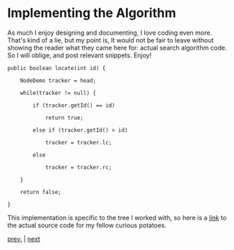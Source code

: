# **Implementing the Algorithm**


As much I enjoy designing and documenting, I love coding even more. That's kind of a lie, but my point is, 
It would not be fair to leave without showing the reader what they came here for: actual search algorithm code. 
So I will oblige, and post relevant snippets. Enjoy!


    public boolean locate(int id) {

        NodeDemo tracker = head;

        while(tracker != null) {

            if (tracker.getId() == id)

                return true;

            else if (tracker.getId() > id)

                tracker = tracker.lc;

            else

                tracker = tracker.rc;

        }

        return false;

    }

This implementation is specific to the tree I worked with, so here is a [link](../src/TreeDemo.java) 
to the actual source code for my fellow curious potatoes.



[prev.](testing.md) | [next](final_words.md)